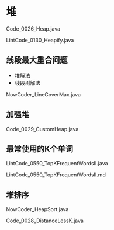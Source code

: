 # 堆

Code_0026_Heap.java

LintCode_0130_Heapify.java

## 线段最大重合问题

- 堆解法
- 线段树解法

NowCoder_LineCoverMax.java

## 加强堆

Code_0029_CustomHeap.java

## 最常使用的K个单词

LintCode_0550_TopKFrequentWordsII.java

LintCode_0550_TopKFrequentWordsII.md

## 堆排序

NowCoder_HeapSort.java

Code_0028_DistanceLessK.java

